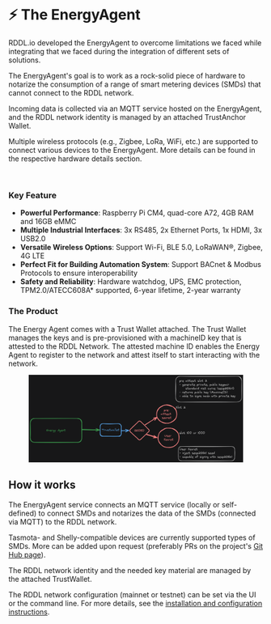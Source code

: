 # ⚡ The EnergyAgent

RDDL.io developed the EnergyAgent to overcome limitations we faced while integrating that we faced during the integration of different sets of solutions.&#x20;

The EnergyAgent's goal is to work as a rock-solid piece of hardware to notarize the consumption of a range of smart metering devices (SMDs) that cannot connect to the RDDL network.

Incoming data is collected via an MQTT service hosted on the EnergyAgent, and the RDDL network identity is managed by an attached TrustAnchor Wallet.

Multiple wireless protocols (e.g., Zigbee, LoRa, WiFi, etc.) are supported to connect various devices to the EnergyAgent. More details can be found in the respective hardware details section.

<figure><img src="../../.gitbook/assets/Energy Agent_compactV3.png" alt=""><figcaption></figcaption></figure>

### Key Feature

* **Powerful Performance**: Raspberry Pi CM4, quad-core A72, 4GB RAM and 16GB eMMC
* **Multiple Industrial Interfaces**: 3x RS485, 2x Ethernet Ports, 1x HDMI, 3x USB2.0
* **Versatile Wireless Options**: Support Wi-Fi, BLE 5.0, LoRaWAN®, Zigbee, 4G LTE
* **Perfect Fit for Building Automation System**: Support BACnet & Modbus Protocols to ensure interoperability
* **Safety and Reliability**: Hardware watchdog, UPS, EMC protection, TPM2.0/ATECC608A\* supported, 6-year lifetime, 2-year warranty

### **The Product**

The Energy Agent comes with a Trust Wallet attached. The Trust Wallet manages the keys and is pre-provisioned with a machineID key that is attested to the RDDL Network. The attested machine ID enables the Energy Agent to register to the network and attest itself to start interacting with the network.

<figure><img src="../../.gitbook/assets/Untitled-2024-06-13-1423 (3).png" alt=""><figcaption></figcaption></figure>



## How it works

The EnergyAgent service connects an MQTT service (locally or self-defined) to connect SMDs and notarizes the data of the SMDs (connected via MQTT) to the RDDL network.

Tasmota- and Shelly-compatible devices are currently supported types of SMDs. More can be added upon request (preferably PRs on the project's [Git Hub page](https://github.com/rddl-network/energyagent)).

The RDDL network identity and the needed key material are managed by the attached TrustWallet.

The RDDL network configuration (mainnet or testnet) can be set via the UI or the command line. For more details, see the [installation and configuration instructions](installation.md).





